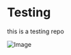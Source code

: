 # Testing
this is a testing repo

![Image](https://github.com/DK-UK/Testing/blob/master/2Pr3RF.jpg|width=250)
